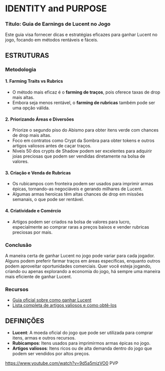 **IDENTITY and PURPOSE**
=====================================

### Título: Guia de Earnings de Lucent no Jogo

Este guia visa fornecer dicas e estratégias eficazes para ganhar Lucent no jogo, focando em métodos rentáveis e fáceis.

**ESTRUTURAS**
------------------

### Metodologia

#### 1. **Farming Traits vs Rubrics**

*   O método mais eficaz é o **farming de traços**, pois oferece taxas de drop mais altas.
*   Embora seja menos rentável, o **farming de rubricas** também pode ser uma opção válida.

#### 2. **Priorizando Áreas e Diversões**

*   Priorize o segundo piso do Abismo para obter itens verde com chances de drop mais altas.
*   Foco em contratos como Crypt da Sombra para obter tokens e outros artigos valiosos antes de caçar traços.
*   Níveis 50 dos crypts de Shadow podem ser excelentes para adquirir joias preciosas que podem ser vendidas diretamente na bolsa de valores.

#### 3. **Criação e Venda de Rubricas**

*   Os rubicampos com fronteira podem ser usados para imprimir armas épicas, tornando-as negociáveis e gerando milhares de Lucent.
*   Algumas armas heroicas têm altas chances de drop em missões semanais, o que pode ser rentável.

#### 4. **Criatividade e Comércio**

*   Artigos podem ser criados na bolsa de valores para lucro, especialmente ao comprar raras a preços baixos e vender rubricas preciosas por mais.

### Conclusão

A maneira certa de ganhar Lucent no jogo pode variar para cada jogador. Alguns podem preferir farmar traços em áreas específicas, enquanto outros podem aproveitar oportunidades comerciais. Quer você esteja jogando, criando ou apenas explorando a economia do jogo, há sempre uma maneira mais eficiente de ganhar Lucent.

### Recursos

*   [Guia oficial sobre como ganhar Lucent](https://link-para-o-guia-oficial)
*   [Lista completa de artigos valiosos e como obtê-los](https://link-para-a-lista)

**DEFINIÇÕES**
------------------

*   **Lucent**: A moeda oficial do jogo que pode ser utilizada para comprar itens, armas e outros recursos.
*   **Rubicampos**: Itens usados para imprimirmos armas épicas no jogo.
*   **Artigos valiosos**: Itens ricos ou de alta demanda dentro do jogo que podem ser vendidos por altos preços.

https://www.youtube.com/watch?v=9d5a5mizVO0
PVP
